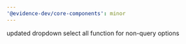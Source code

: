 ```yaml
---
'@evidence-dev/core-components': minor
---
```


updated dropdown select all function for non-query options
